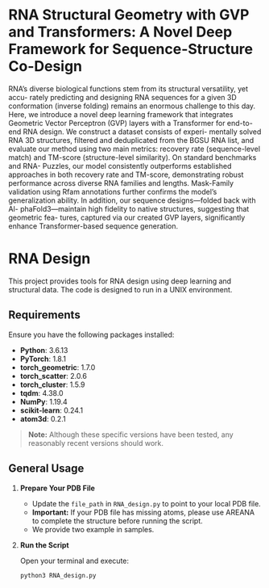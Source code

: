 <h1><b>RNA Structural Geometry with GVP and Transformers: A Novel Deep Framework for Sequence-Structure Co-Design </b></h1>

RNA’s diverse biological functions stem from its structural versatility, yet accu-
rately predicting and designing RNA sequences for a given 3D conformation (inverse
folding) remains an enormous challenge to this day. Here, we introduce a novel deep
learning framework that integrates Geometric Vector Perceptron (GVP) layers with a
Transformer for end-to-end RNA design. We construct a dataset consists of experi-
mentally solved RNA 3D structures, filtered and deduplicated from the BGSU RNA
list, and evaluate our method using two main metrics: recovery rate (sequence-level
match) and TM-score (structure-level similarity). On standard benchmarks and RNA-
Puzzles, our model consistently outperforms established approaches in both recovery
rate and TM-score, demonstrating robust performance across diverse RNA families
and lengths. Mask-Family validation using Rfam annotations further confirms the
model’s generalization ability. In addition, our sequence designs—folded back with Al-
phaFold3—maintain high fidelity to native structures, suggesting that geometric fea-
tures, captured via our created GVP layers, significantly enhance Transformer-based
sequence generation.

# RNA Design

This project provides tools for RNA design using deep learning and structural data. The code is designed to run in a UNIX environment.

## Requirements

Ensure you have the following packages installed:

- **Python**: 3.6.13
- **PyTorch**: 1.8.1
- **torch_geometric**: 1.7.0
- **torch_scatter**: 2.0.6
- **torch_cluster**: 1.5.9
- **tqdm**: 4.38.0
- **NumPy**: 1.19.4
- **scikit-learn**: 0.24.1
- **atom3d**: 0.2.1

> **Note:** Although these specific versions have been tested, any reasonably recent versions should work.

## General Usage

1. **Prepare Your PDB File**

   - Update the `file_path` in `RNA_design.py` to point to your local PDB file.
   - **Important:** If your PDB file has missing atoms, please use AREANA to complete the structure before running the script.
   - We provide two example in samples.

2. **Run the Script**

   Open your terminal and execute:
   ```bash
   python3 RNA_design.py
